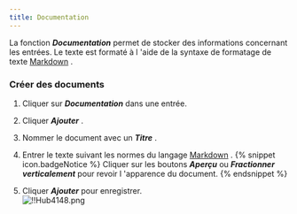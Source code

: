 ```yaml
---
title: Documentation
---
```

La fonction ***Documentation*** permet de stocker des informations concernant les entrées. Le texte est formaté à l 'aide de la syntaxe de formatage de texte [Markdown](/fr/hub/web-interface/hub-overview/entries/entry-section/documentation/quick-guide-markdown/) .  

### Créer des documents 

1. Cliquer sur ***Documentation*** dans une entrée. 
1. Cliquer ***Ajouter*** . 
1. Nommer le document avec un ***Titre*** . 
1. Entrer le texte suivant les normes du langage [Markdown](/fr/hub/web-interface/hub-overview/entries/entry-section/documentation/quick-guide-markdown/) . 
{% snippet icon.badgeNotice %} 
Cliquer sur les boutons ***Aperçu*** ou ***Fractionner verticalement*** pour revoir l 'apparence du document. 
{% endsnippet %}
 
1. Cliquer ***Ajouter*** pour enregistrer.  
![!!Hub4148.png](https://webdevolutions.azureedge.net/docs/fr/hub/Hub4148.png) 